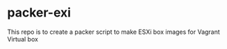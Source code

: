 # packer-exi
This repo is to create a packer script to make ESXi box images for Vagrant Virtual box
